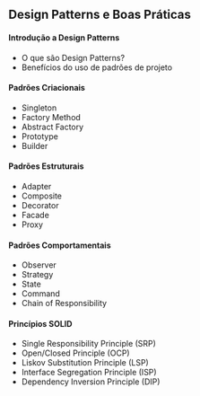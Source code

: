 ## Design Patterns e Boas Práticas  

#### Introdução a Design Patterns

- O que são Design Patterns?  
- Benefícios do uso de padrões de projeto  

#### Padrões Criacionais

- Singleton  
- Factory Method  
- Abstract Factory  
- Prototype  
- Builder  

#### Padrões Estruturais

- Adapter  
- Composite  
- Decorator  
- Facade  
- Proxy  

#### Padrões Comportamentais

- Observer  
- Strategy  
- State  
- Command  
- Chain of Responsibility  

#### Princípios SOLID 

- Single Responsibility Principle (SRP)  
- Open/Closed Principle (OCP)  
- Liskov Substitution Principle (LSP)  
- Interface Segregation Principle (ISP)  
- Dependency Inversion Principle (DIP)  